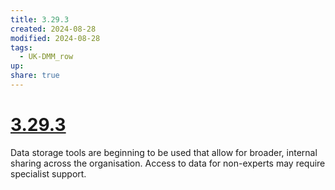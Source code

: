 ```yaml
---
title: 3.29.3
created: 2024-08-28
modified: 2024-08-28
tags:
  - UK-DMM_row
up: 
share: true
---
```

# [3.29.3](3.29.3.md)

Data storage tools are beginning to be used that allow for broader, internal sharing across the organisation. Access to data for non-experts may require specialist support.
